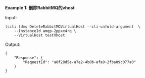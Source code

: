 **Example 1: 删除RabbitMQ的vhost**



Input: 

```
tccli tdmq DeleteRabbitMQVirtualHost --cli-unfold-argument  \
    --InstanceId amqp-2ppxx4rq \
    --VirtualHost testVhost
```

Output: 
```
{
    "Response": {
        "RequestId": "a8f28d5e-a7e2-4b0b-afa0-2fba09c077a0"
    }
}
```

